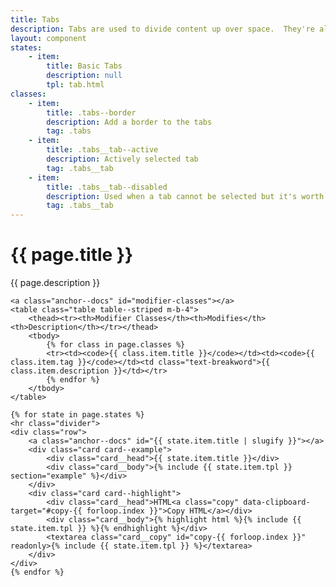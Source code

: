 ```yaml
---
title: Tabs
description: Tabs are used to divide content up over space.  They're also used when playing guitar.  Both are infinitely useful.
layout: component
states:
    - item:
        title: Basic Tabs
        description: null
        tpl: tab.html
classes:
    - item:
        title: .tabs--border
        description: Add a border to the tabs
        tag: .tabs
    - item:
        title: .tabs__tab--active
        description: Actively selected tab
        tag: .tabs__tab
    - item:
        title: .tabs__tab--disabled
        description: Used when a tab cannot be selected but it's worth indicating its existence
        tag: .tabs__tab
---
```

<div class="container content">
    <h1>{{ page.title }}</h1>
    <p class="well">{{ page.description }}</p>

    <a class="anchor--docs" id="modifier-classes"></a>
    <table class="table table--striped m-b-4">
        <thead><tr><th>Modifier Classes</th><th>Modifies</th><th>Description</th></tr></thead>
        <tbody>
            {% for class in page.classes %}
            <tr><td><code>{{ class.item.title }}</code></td><td><code>{{ class.item.tag }}</code></td><td class="text-breakword">{{ class.item.description }}</td></tr>
            {% endfor %}
        </tbody>
    </table>

    {% for state in page.states %}
    <hr class="divider">
    <div class="row">
        <a class="anchor--docs" id="{{ state.item.title | slugify }}"></a>
        <div class="card card--example">
            <div class="card__head">{{ state.item.title }}</div>
            <div class="card__body">{% include {{ state.item.tpl }} section="example" %}</div>
        </div>
        <div class="card card--highlight">
            <div class="card__head">HTML<a class="copy" data-clipboard-target="#copy-{{ forloop.index }}">Copy HTML</a></div>
            <div class="card__body">{% highlight html %}{% include {{ state.item.tpl }} %}{% endhighlight %}</div>
            <textarea class="card__copy" id="copy-{{ forloop.index }}" readonly>{% include {{ state.item.tpl }} %}</textarea>
        </div>
    </div>
    {% endfor %}
</div>